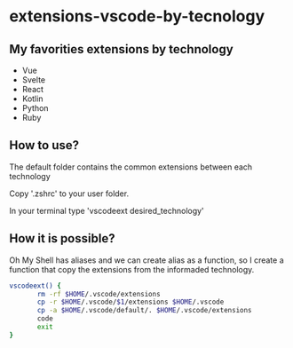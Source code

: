# extensions-vscode-by-tecnology

## My favorities extensions by technology

*   Vue
*   Svelte
*   React
*   Kotlin
*   Python
*   Ruby

## How to use?

The default folder contains the common extensions between each technology

Copy '.zshrc' to your user folder.

In your terminal type 'vscodeext desired_technology'

## How it is possible?

Oh My Shell has aliases and we can create alias as a function, so I create a function that copy the extensions from the informaded technology.

```sh
vscodeext() {
       rm -rf $HOME/.vscode/extensions 
       cp -r $HOME/.vscode/$1/extensions $HOME/.vscode 
       cp -a $HOME/.vscode/default/. $HOME/.vscode/extensions 
       code 
       exit
}

```


